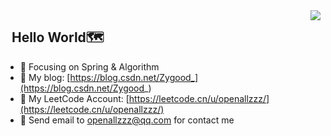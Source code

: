  <img align="right" src="https://github-readme-stats.vercel.app/api?username=openallzzz&show_icons=true&theme=radical" />
 
   ## &nbsp;&nbsp;Hello World🗺️
- :orange_book: Focusing on Spring & Algorithm
- 📖 My blog: [https://blog.csdn.net/Zygood_](https://blog.csdn.net/Zygood_)
- 🧮 My LeetCode Account: [https://leetcode.cn/u/openallzzz/](https://leetcode.cn/u/openallzzz/)
- 📧 Send email to openallzzz@qq.com for contact me


